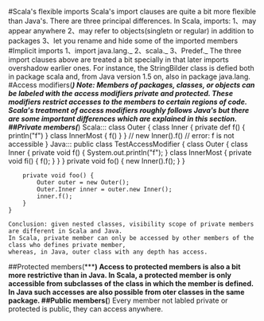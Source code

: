 #Scala's flexible imports
    Scala's import clauses are quite a bit more flexible than Java's. There are three
    principal differences. In Scala, imports:
    1、may appear anywhere
    2、may refer to objects(singletn or regular) in addition to packages
    3、let you rename and hide some of the imported members
#Implicit imports
    1、import java.lang._
    2、scala._
    3、Predef._
    The three import clauses above are treated a bit specially in that later imports overshadow earlier ones. For instance, the StringBilder
    class is defied both in package scala and, from Java version 1.5 on, also in package java.lang.
#Access modifiers(*****)
    Note: Members of packages, classes, or objects can be labeled with the access modifiers private and protected. These modifiers restrict
    accesses to the members to certain regions of code. Scala's treatment of access modifiers roughly follows Java's but there are some
    important differences which are explained in this section.
##Private members(*****)
    Scala:::
    class Outer {
      class Inner {
        private def f() { println("f") }
        class InnerMost {
          f()
        }
      }
    //  new Inner().f()   // error: f is not accessible
    }
    Java:::
    public class TestAccessModifier {
        class Outer {
            class Inner {
                private void f() {
                    System.out.println("f");
                }
                class InnerMost {
                    private void fi() {
                        f();
                    }
                }
            }
            private void fo() {
                new Inner().f();
            }
        }
    
        private void foo() {
            Outer outer = new Outer();
            Outer.Inner inner = outer.new Inner();
            inner.f();
        }
    }
    
    Conclusion: given nested classes, visibility scope of private members are different in Scala and Java. 
    In Scala, private member can only be accessed by other members of the class who defines private member,
    whereas, in Java, outer class with any depth has access.
##Protected members(*****)
    Access to protected members is also a bit more restrictive than in Java. In Scala, a
    protected member is only accessible from subclasses of the class in which the member
    is defined. In Java such accesses are also possible from oter classes in the same package.
##Public members(**)
   Every member not labled private or protected is public, they can access anywhere.
    


